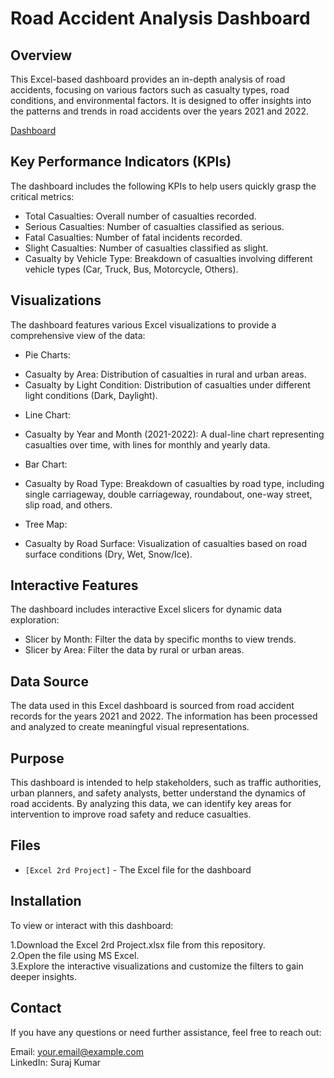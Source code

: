 # Road Accident Analysis Dashboard
## Overview
This Excel-based dashboard provides an in-depth analysis of road accidents, focusing on various factors such as casualty types, road conditions, and environmental factors. It is designed to offer insights into the patterns and trends in road accidents over the years 2021 and 2022.

[Dashboard](https://github.com/Sooraj1411/Road-Accident-Dashboard/blob/main/Road%20Accident%20Data%20Analysis.png)

## Key Performance Indicators (KPIs)
The dashboard includes the following KPIs to help users quickly grasp the critical metrics:

* Total Casualties: Overall number of casualties recorded.
* Serious Casualties: Number of casualties classified as serious.
* Fatal Casualties: Number of fatal incidents recorded.
* Slight Casualties: Number of casualties classified as slight.
* Casualty by Vehicle Type: Breakdown of casualties involving different vehicle types (Car, Truck, Bus, Motorcycle, Others).


## Visualizations
The dashboard features various Excel visualizations to provide a comprehensive view of the data:

* Pie Charts:

- Casualty by Area: Distribution of casualties in rural and urban areas.
- Casualty by Light Condition: Distribution of casualties under different light conditions (Dark, Daylight).


* Line Chart:

- Casualty by Year and Month (2021-2022): A dual-line chart representing casualties over time, with lines for monthly and yearly data.

  
* Bar Chart:

- Casualty by Road Type: Breakdown of casualties by road type, including single carriageway, double carriageway, roundabout, one-way street, slip road, and others.


* Tree Map:

- Casualty by Road Surface: Visualization of casualties based on road surface conditions (Dry, Wet, Snow/Ice).


## Interactive Features
The dashboard includes interactive Excel slicers for dynamic data exploration:

* Slicer by Month: Filter the data by specific months to view trends.
* Slicer by Area: Filter the data by rural or urban areas.

  
## Data Source
The data used in this Excel dashboard is sourced from road accident records for the years 2021 and 2022. The information has been processed and analyzed to create meaningful visual representations.

## Purpose
This dashboard is intended to help stakeholders, such as traffic authorities, urban planners, and safety analysts, better understand the dynamics of road accidents. By analyzing this data, we can identify key areas for intervention to improve road safety and reduce casualties.

## Files
* `[Excel 2rd Project]` - The Excel file for the dashboard

## Installation
To view or interact with this dashboard:

1.Download the Excel 2rd Project.xlsx file from this repository.<br>
2.Open the file using MS Excel.<br>
3.Explore the interactive visualizations and customize the filters to gain deeper insights.

## Contact
If you have any questions or need further assistance, feel free to reach out:

Email: your.email@example.com <br>
LinkedIn: Suraj Kumar
